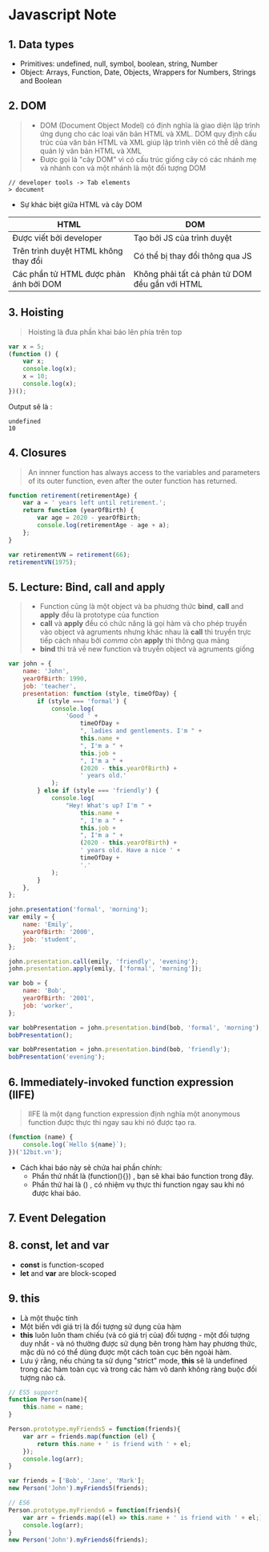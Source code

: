 # Javascript Note

## 1. Data types

- Primitives: undefined, null, symbol, boolean, string, Number
- Object: Arrays, Function, Date, Objects, Wrappers for Numbers, Strings and
  Boolean

## 2. DOM

> - DOM (Document Object Model) có định nghĩa là giao diện lập trình ứng dụng cho các loại văn bản HTML và XML. DOM quy định cấu trúc của văn bản HTML và XML giúp lập trình viên có thễ dễ dàng quản lý văn bản HTML và XML
> - Được gọi là "cây DOM" vì có cấu trúc giống cây có các nhánh mẹ và nhánh con và một nhánh là một đối tượng DOM

```console
// developer tools -> Tab elements
> document
```

- Sự khác biệt giữa HTML và cây DOM

| HTML                                   | DOM                                            |
| -------------------------------------- | ---------------------------------------------- |
| Được viết bởi developer                | Tạo bởi JS của trình duyệt                     |
| Trên trình duyệt HTML không thay đổi   | Có thể bị thay đổi thông qua JS                |
| Các phần tử HTML được phản ánh bởi DOM | Không phải tất cả phản tử DOM đều gắn với HTML |

## 3. Hoisting

> Hoisting là đưa phần khai báo lên phía trên top

```javascript
var x = 5;
(function () {
	var x;
	console.log(x);
	x = 10;
	console.log(x);
})();
```

Output sẽ là :

```console
undefined
10
```

## 4. Closures

> An innner function has always access to the variables and parameters of its outer function, even after the outer function has returned.

```javascript
function retirement(retirementAge) {
	var a = ' years left until retirement.';
	return function (yearOfBirth) {
		var age = 2020 - yearOfBirth;
		console.log(retirementAge - age + a);
	};
}

var retirementVN = retirement(66);
retirementVN(1975);
```

## 5. Lecture: Bind, call and apply

> - Function cũng là một object và ba phương thức **bind**, **call** and **apply** đều là prototype của function
> - **call** và **apply** đều có chức năng là gọi hàm và cho phép truyền vào object và agruments nhưng khác nhau là **call** thì truyền trực tiếp cách nhau bởi _comma_ còn **apply** thì thông qua mảng
> - **bind** thì trả về new function và truyền object và agruments giống

```javascript
var john = {
	name: 'John',
	yearOfBirth: 1990,
	job: 'teacher',
	presentation: function (style, timeOfDay) {
		if (style === 'formal') {
			console.log(
				'Good ' +
					timeOfDay +
					", ladies and gentlements. I'm " +
					this.name +
					", I'm a " +
					this.job +
					", I'm a " +
					(2020 - this.yearOfBirth) +
					' years old.'
			);
		} else if (style === 'friendly') {
			console.log(
				"Hey! What's up? I'm " +
					this.name +
					", I'm a " +
					this.job +
					", I'm a " +
					(2020 - this.yearOfBirth) +
					' years old. Have a nice ' +
					timeOfDay +
					'.'
			);
		}
	},
};

john.presentation('formal', 'morning');
var emily = {
	name: 'Emily',
	yearOfBirth: '2000',
	job: 'student',
};

john.presentation.call(emily, 'friendly', 'evening');
john.presentation.apply(emily, ['formal', 'morning']);

var bob = {
	name: 'Bob',
	yearOfBirth: '2001',
	job: 'worker',
};

var bobPresentation = john.presentation.bind(bob, 'formal', 'morning');
bobPresentation();

var bobPresentation = john.presentation.bind(bob, 'friendly');
bobPresentation('evening');
```

## 6. Immediately-invoked function expression (IIFE)

> IIFE là một dạng function expression định nghĩa một anonymous function được thực thi ngay sau khi nó được tạo ra.

```javascript
(function (name) {
	console.log(`Hello ${name}`);
})('12bit.vn');
```

- Cách khai báo này sẽ chứa hai phần chính:
  - Phần thứ nhất là (function(){}) , bạn sẽ khai báo function trong đây.
  - Phần thứ hai là () , có nhiệm vụ thực thi function ngay sau khi nó được khai báo.

## 7. Event Delegation


## 8. const, let and var

- **const** is function-scoped
- **let** and **var** are block-scoped

## 9. **this**

- Là một thuộc tính
- Một biến với giá trị là đối tượng sử dụng của hàm
- **this** luôn luôn tham chiếu (và có giá trị của) đối tượng - một đối tượng duy nhất - và nó thường được sử dụng bên trong hàm hay phương thức, mặc dù nó có thể dùng được một cách toàn cục bên ngoài hàm.
- Lưu ý rằng, nếu chúng ta sử dụng "strict" mode, **this** sẽ là undefined trong các hàm toàn cục và trong các hàm vô danh không ràng buộc đối tượng nào cả.

```javascript
// ES5 support
function Person(name){
	this.name = name;
}

Person.prototype.myFriends5 = function(friends){
	var arr = friends.map(function (el) {
		return this.name + ' is friend with ' + el;
	});
	console.log(arr);
}

var friends = ['Bob', 'Jane', 'Mark'];
new Person('John').myFriends5(friends);

// ES6
Person.prototype.myFriends6 = function(friends){
	var arr = friends.map((el) => this.name + ' is friend with ' + el;);
	console.log(arr);
}
new Person('John').myFriends6(friends);
```